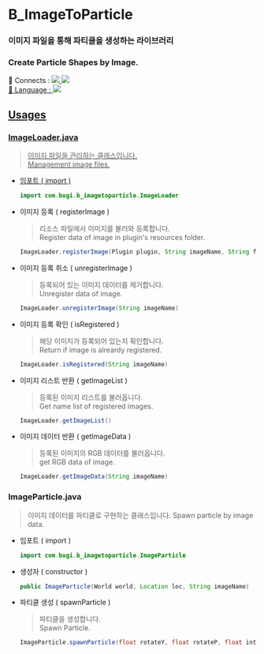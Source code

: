 
# B_ImageToParticle
### 이미지 파일을 통해 파티클을 생성하는 라이브러리
### Create Particle Shapes by Image.
<div>
📌 Connects : <a href="https://github.com/BoogieBugi"><img src=https://img.shields.io/badge/Github-000000?logo=github&style=flat-square>
<a href="https://youtube.com/@Bu_Gi"><img src=https://img.shields.io/badge/Youtube-red?logo=youtube&style=flat-square>
</div>
<div>
🔎 Language : <img src=https://img.shields.io/badge/Java-orange?&style=flat-square>
</div>

## Usages
### ImageLoader.java
> 이미지 파일을 관리하는 클래스입니다.  
> Management image files.
* 임포트 ( import )
  ```java
  import com.bugi.b_imagetoparticle.ImageLoader
  ```

* 이미지 등록 ( registerImage )
  > 리소스 파일에서 이미지를 불러와 등록합니다.  
  > Register data of image in plugin's resources folder.
  ```java
  ImageLoader.registerImage(Plugin plugin, String imageName, String fileName)
  ```

* 이미지 등록 취소 ( unregisterImage )
  > 등록되어 있는 이미지 데이터를 제거합니다.  
  > Unregister data of image.
  ```java
  ImageLoader.unregisterImage(String imageName)
  ```

* 이미지 등록 확인 ( isRegistered )
  > 해당 이미지가 등록되어 있는지 확인합니다.  
  > Return if image is alreardy registered.
  ```java
  ImageLoader.isRegistered(String imageName)
  ```

* 이미지 리스트 반환 ( getImageList )
  > 등록된 이미지 리스트를 불러옵니다.  
  > Get name list of registered images.
  ```java
  ImageLoader.getImageList()
  ```

* 이미지 데이터 반환 ( getImageData )
  > 등록된 이미지의 RGB 데이터를 불러옵니다.  
  > get RGB data of image.
  ```java
  ImageLoader.getImageData(String imageName)
  ```

### ImageParticle.java
> 이미지 데이터를 파티클로 구현하는 클래스입니다.
> Spawn particle by image data.
* 임포트 ( import )
  ```java
  import com.bugi.b_imagetoparticle.ImageParticle
  ```

* 생성자 ( constructor )
  ```java
  public ImageParticle(World world, Location loc, String imageName)
  ```

* 파티클 생성 ( spawnParticle )
  > 파티클을 생성합니다.  
  > Spawn Particle.
  ```java
  ImageParticle.spawnParticle(float rotateY, float rotateP, float interval, float size)
  ```
